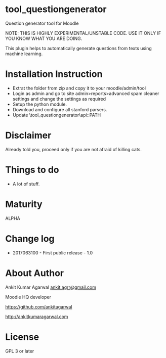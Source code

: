 tool_questiongenerator
=====================
Question generator tool for Moodle

NOTE: THIS IS HIGHLY EXPERIMENTAL/UNSTABLE CODE. USE IT ONLY IF YOU KNOW WHAT YOU ARE DOING.

This plugin helps to automatically generate questions from texts using machine learning.

Installation Instruction
=====================

* Extrat the folder from zip and copy it to your moodle/admin/tool
* Login as admin and go to site admin>reports>advanced spam cleaner settings and change the settings as required
* Setup the python module.
* Download and configure all stanford parsers.
* Update \tool_questiongenerator\api::PATH

Disclaimer
=====================
Already told you, proceed only if you are not afraid of killing cats.

Things to do
=====================
* A lot of stuff.

Maturity
====================
ALPHA

Change log
=====================
* 2017063100 - First public release - 1.0


About Author
=====================
Ankit Kumar Agarwal <ankit.agrr@gmail.com>

Moodle HQ developer

https://github.com/ankitagarwal

http://ankitkumaragarwal.com

License
=====================

GPL 3 or later
